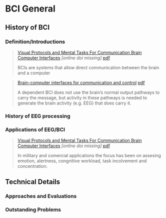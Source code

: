 # BCI General

## History of BCI

### Definition/Introductions

> [Visual Protocols and Mental Tasks For Communication Brain Computer
Interfaces](https://csee.essex.ac.uk/staff/sepulveda/tmpFiles/BCI%20Reviews/Salvaris_v0%20phdthesis.pdf)  _[online doi missing]_
> [pdf](../../pdfs/Salvaris_v0.pdf)
>
> BCIs are systems that allow direct communication between the brain and a computer

> [Brain-computer interfaces for communication and control](https://www.ncbi.nlm.nih.gov/pubmed/12048038)
> [pdf](../../pdfs/2_BCI_review2002.pdf)
>
> A dependent BCI does not use the brain’s normal output
pathways to carry the message, but activity in these
pathways is needed to generate the brain activity (e.g. EEG) that
does carry it.

### History of EEG processing

### Applications of EEG/BCI

> [Visual Protocols and Mental Tasks For Communication Brain Computer
Interfaces](https://csee.essex.ac.uk/staff/sepulveda/tmpFiles/BCI%20Reviews/Salvaris_v0%20phdthesis.pdf)  _[online doi missing]_
> [pdf](../../pdfs/Salvaris_v0.pdf)
>
>In military and comercial applications
the focus has been on assesing emotion, alertness,
congnitive workload, task incolvement and concentration.

## Technical Details

### Approaches and Evaluations

### Outstanding Problems
